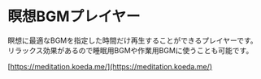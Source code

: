 # 瞑想BGMプレイヤー

瞑想に最適なBGMを指定した時間だけ再生することができるプレイヤーです。
リラックス効果があるので睡眠用BGMや作業用BGMに使うことも可能です。

[https://meditation.koeda.me/](https://meditation.koeda.me/)
